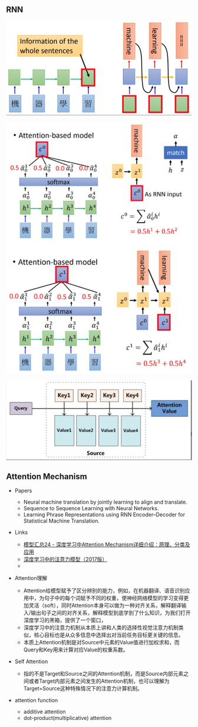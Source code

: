 
## RNN
![base RNN](images/base_rnn_model.png)

![attention RNN](images/attention_base_rnn_model.png)

![QKV](images/QKV.png)


## Attention Mechanism
- Papers
    - Neural machine translation by jointly learning to align and translate.
    - Sequence to Sequence Learning with Neural Networks.
    - Learning Phrase Representations using RNN Encoder–Decoder for Statistical Machine Translation.
    
- Links
    - [模型汇总24 - 深度学习中Attention Mechanism详细介绍：原理、分类及应用](https://zhuanlan.zhihu.com/p/31547842)
    - [深度学习中的注意力模型（2017版）](https://zhuanlan.zhihu.com/p/37601161)
    - 
    
- Attention理解
    - Attention给模型赋予了区分辨别的能力，例如，在机器翻译、语音识别应用中，为句子中的每个词赋予不同的权重，使神经网络模型的学习变得更加灵活（soft），同时Attention本身可以做为一种对齐关系，解释翻译输入/输出句子之间的对齐关系，解释模型到底学到了什么知识，为我们打开深度学习的黑箱，提供了一个窗口， 
    - 深度学习中的注意力机制从本质上讲和人类的选择性视觉注意力机制类似，核心目标也是从众多信息中选择出对当前任务目标更关键的信息。
    - 本质上Attention机制是对Source中元素的Value值进行加权求和，而Query和Key用来计算对应Value的权重系数。

- Self Attention
    - 指的不是Target和Source之间的Attention机制，而是Source内部元素之间或者Target内部元素之间发生的Attention机制，也可以理解为Target=Source这种特殊情况下的注意力计算机制。

- attention function
    - additive attention
    - dot-product(multiplicative) attention